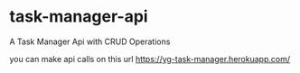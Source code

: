 # task-manager-api
A Task Manager Api with CRUD Operations

you can make api calls on this url
https://yg-task-manager.herokuapp.com/


